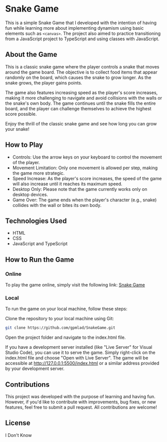 # Snake Game

This is a simple Snake Game that I developed with the intention of having fun while learning more about implementing dynamism using basic elements such as `<canvas>`. The project also aimed to practice transitioning from a JavaScript project to TypeScript and using classes with JavaScript.

## About the Game

This is a classic snake game where the player controls a snake that moves around the game board. The objective is to collect food items that appear randomly on the board, which causes the snake to grow longer. As the snake grows, the player gains points.

The game also features increasing speed as the player's score increases, making it more challenging to navigate and avoid collisions with the walls or the snake's own body. The game continues until the snake fills the entire board, and the player can challenge themselves to achieve the highest score possible.

Enjoy the thrill of the classic snake game and see how long you can grow your snake!


## How to Play

- Controls: Use the arrow keys on your keyboard to control the movement of the player.
- Movement Limitation: Only one movement is allowed per step, making the game more strategic.
- Speed Increase: As the player's score increases, the speed of the game will also increase until it reaches its maximum speed.
- Desktop Only: Please note that the game currently works only on desktop devices.
- Game Over: The game ends when the player's character (e.g., snake) collides with the wall or bites its own body.

## Technologies Used

- HTML
- CSS
- JavaScript and TypeScript

## How to Run the Game

### Online

To play the game online, simply visit the following link: <a href="https://gpmlad.github.io/SnakeGame/">Snake Game</a>


### Local
To run the game on your local machine, follow these steps:

Clone the repository to your local machine using Git:
```bash 
git clone https://github.com/gpmlad/SnakeGame.git
```

Open the project folder and navigate to the index.html file.

If you have a development server installed (like "Live Server" for Visual Studio Code), you can use it to serve the game. Simply right-click on the index.html file and choose "Open with Live Server". The game will be accessible at http://127.0.0.1:5500/index.html or a similar address provided by your development server.

## Contributions

This project was developed with the purpose of learning and having fun. However, if you'd like to contribute with improvements, bug fixes, or new features, feel free to submit a pull request. All contributions are welcome!

## License

I Don't Know
